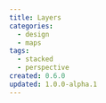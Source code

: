 ```yaml
---
title: Layers
categories:
  - design
  - maps
tags:
  - stacked
  - perspective
created: 0.6.0
updated: 1.0.0-alpha.1
---
```

